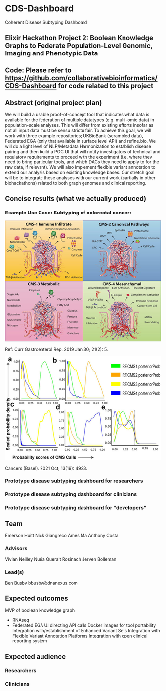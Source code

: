 # CDS-Dashboard
Coherent Disease Subtyping Dashboard

## Elixir Hackathon Project 2: Boolean Knowledge Graphs to Federate Population-Level Genomic, Imaging and Phenotypic Data

## Code: Please refer to https://github.com/collaborativebioinformatics/CDS-Dashboard for code related to this project

## Abstract (original project plan)

We will build a usable proof-of-concept tool that indicates what data is available for the federation of multiple datatypes (e.g. multi-omic data) in population-scale analyses. This will differ from existing efforts insofar as not all input data must be sensu strictu fair. To achieve this goal, we will work with three example repositories; UKBioBank (scrambled data), Federated EGA (only that available in surface level API) and refine.bio. We will do a light level of NLP/Metadata Harmonization to establish disease pairing and then build a POC UI that will notify investigators of technical and regulatory requirements to proceed with the experiment (i.e. where they need to bring particular tools, and which DACs they need to apply to for the raw data, if relevant). We will also implement flexible variant annotation to extend our analysis based on existing knowledge bases. Our stretch goal will be to integrate these analyses with our current work (partially in other biohackathons) related to both graph genomes and clinical reporting.

## Concise results (what we actually produced) 

### Example Use Case: Subtyping of colorectal cancer:

![CMS Diagram](https://github.com/collaborativebioinformatics/CDS-Dashboard/blob/main/nihms-1039672-f0002.jpeg)

Ref: Curr Gastroenterol Rep. 2019 Jan 30; 21(2): 5.

![Why single cell is important diagram](https://github.com/collaborativebioinformatics/CDS-Dashboard/blob/main/cancers-13-04923-g001%2Cjpeg.jpeg)

Cancers (Basel). 2021 Oct; 13(19): 4923.

### Prototype disease subtyping dashboard for researchers

### Prototype disease subtyping dashboard for clinicians

### Prototype disease subtyping dashboard for "developers"

## Team

Emerson Huitt
Nick Giangreco
Ames Ma
Anthony Costa

### Advisors
Vivian Neilley 
Nuria Queralt Rosinach
Jerven Bolleman

### Lead(s)

Ben Busby bbusby@dnanexus.com

## Expected outcomes

MVP of boolean knowledge graph
+ RNAseq
+ Federated EGA
UI directing API calls
Docker images for tool portability
Integration with/establishment of Enhanced Variant Sets
Integration with Flexible Variant Annotation Platforms
Integration with open clinical reporting system

## Expected audience

### Researchers

### Clinicians
